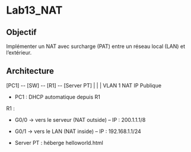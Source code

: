 # Lab13_NAT
## Objectif
Implémenter un NAT avec surcharge (PAT) entre un réseau local (LAN) et l’extérieur.

## Architecture
[PC1] -- [SW] -- [R1] -- [Server PT]
            |       |       |
        VLAN 1   NAT    IP Publique

- PC1 : DHCP automatique depuis R1

R1 :

-  G0/0 → vers le serveur (NAT outside) – IP : 200.1.1.1/8

-  G0/1 → vers le LAN (NAT inside) – IP : 192.168.1.1/24

- Server PT : héberge helloworld.html
